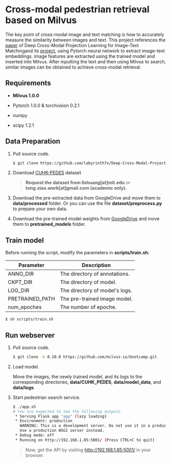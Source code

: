 # Cross-modal pedestrian retrieval based on Milvus

The key point of cross-modal image and text matching is how to accurately measure the similarity between images and text. This project references the [paper](https://openaccess.thecvf.com/content_ECCV_2018/papers/Ying_Zhang_Deep_Cross-Modal_Projection_ECCV_2018_paper.pdf) of Deep Cross-Modal Projection Learning for Image-Text Matchingand its [project](https://github.com/labyrinth7x/Deep-Cross-Modal-Projection-Learning-for-Image-Text-Matching), using Pytorch neural network to extract image-text embeddings. image features are extracted using the trained model and inserted into Milvus. After inputting the text and then using Milvus to search, similar images can be obtained to achieve cross-modal retrieval.

## Requirements

- **Milvus 1.0.0**

- Pytorch 1.0.0 & torchvision 0.2.1

- numpy

- scipy 1.2.1

## Data Preparation

1. Pull source code.

   ```bash
   $ git clone https://github.com/labyrinth7x/Deep-Cross-Modal-Projection-Learning-for-Image-Text-Matching.git
   ```

2. Download [CUHK-PEDES](https://github.com/ShuangLI59/Person-Search-with-Natural-Language-Description) dataset

   > **Request the dataset from lishuang[at]mit.edu** or **tong.xiao.work[at]gmail.com (academic only).**

3. Download the pre-extracted data from GoogleDrive and move them to **data/processed** folder. Or you can use the file **dataset/preprocess.py** to prepare your own data.
4. Download the pre-trained model weights from [GoogleDrive](https://drive.google.com/drive/folders/1LtTjWeGuLNvQYMTjdrYbdVjbxr7bLQQC?usp=sharing) and move them to **pretrained_models** folder.

## Train model

Before running the script, modify the parameters in **scripts/train.sh**:

| Parameter       | Description                    |
| --------------- | ------------------------------ |
| ANNO_DIR        | The directory of annotations.  |
| CKPT_DIR        | The directory of model.        |
| LOG_DIR         | The directory of model's logs. |
| PRETRAINED_PATH | The pre-trained image model.   |
| num_epoches     | The number of epoche.          |

```bash
$ sh scripts/train.sh  
```

## Run webserver

1. Pull source code.

   ```bash
   $ git clone -b 0.10.0 https://github.com/milvus-io/bootcamp.git
   ```

2. Load model.

   Move the images, the newly trained model, and its logs to the corresponding directories, **data/CUHK_PEDES**, **data/model_data**, and **data/logs**.

3. Start pedestrian search service.

   ```bash
   $ ./app.sh
   # You are expected to see the following outputs.
    * Serving Flask app "app" (lazy loading)
    * Environment: production
      WARNING: This is a development server. Do not use it in a production deployment.
      Use a production WSGI server instead.
    * Debug mode: off
    * Running on http://192.168.1.85:5001/ (Press CTRL+C to quit)
   ```

   > Now, get the API by visiting http://192.168.1.85:5001/ in your browser.

